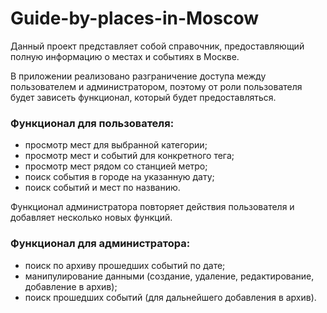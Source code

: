 # Guide-by-places-in-Moscow

Данный проект представляет собой справочник, предоставляющий полную информацию о местах и событиях в Москве.

В приложении реализовано разграничение доступа между пользователем и администратором, поэтому от роли пользователя будет зависеть функционал, который будет предоставляться. 

### Функционал для пользователя:
- просмотр мест для выбранной категории;
- просмотр мест и событий для конкретного тега;
- просмотр мест рядом со станцией метро;
- поиск события в городе на указанную дату;
- поиск событий и мест по названию.

Функционал администратора повторяет действия пользователя и добавляет несколько новых функций. 

### Функционал для администратора:
- поиск по архиву прошедших событий по дате;
- манипулирование данными (создание, удаление, редактирование, добавление в архив);
- поиск прошедших событий (для дальнейшего добавления в архив).
